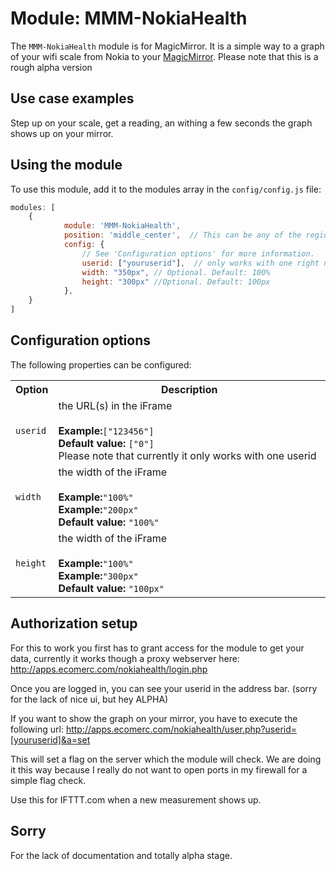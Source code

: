# Module: MMM-NokiaHealth
The `MMM-NokiaHealth` module is for MagicMirror. It is a simple way to a graph of your wifi scale from Nokia to your [MagicMirror](https://github.com/MichMich/MagicMirror).  Please note that this is a rough alpha version

## Use case examples

Step up on your scale, get a reading, an withing a few seconds the graph shows up on your mirror.

## Using the module

To use this module, add it to the modules array in the `config/config.js` file:
````javascript
modules: [
	{
			module: 'MMM-NokiaHealth',
			position: 'middle_center',	// This can be any of the regions.
			config: {
				// See 'Configuration options' for more information.				
				userid: ["youruserid"],  // only works with one right now
				width: "350px", // Optional. Default: 100%
				height: "300px" //Optional. Default: 100px 
			},
	}
]
````

## Configuration options

The following properties can be configured:


<table width="100%">
		<tr>
			<th>Option</th>
			<th width="100%">Description</th>
		</tr>
		<tr>
			<td><code>userid</code></td>
			<td>the URL(s) in the iFrame<br>
				<br><b>Example:</b><code>["123456"]</code>
				<br><b>Default value:</b> <code>["0"]</code>
				<br>Please note that currently it only works with one userid
			</td>
		</tr>		
		<tr>
			<td><code>width</code></td>
			<td>the width of the iFrame<br>
				<br><b>Example:</b><code>"100%"</code>
				<br><b>Example:</b><code>"200px"</code>
				<br><b>Default value:</b> <code>"100%"</code>
			</td>
		</tr>
		<tr>
			<td><code>height</code></td>
			<td>the width of the iFrame<br>
				<br><b>Example:</b><code>"100%"</code>
				<br><b>Example:</b><code>"300px"</code>
				<br><b>Default value:</b> <code>"100px"</code>
			</td>
		</tr>
</table>


## Authorization setup

For this to work you first has to grant access for the module to get your data, currently it works though a proxy webserver here:
http://apps.ecomerc.com/nokiahealth/login.php

Once you are logged in, you can see your userid in the address bar. (sorry for the lack of nice ui, but hey ALPHA)

If you want to show the graph on your mirror, you have to execute the following url:
http://apps.ecomerc.com/nokiahealth/user.php?userid=[youruserid]&a=set

This will set a flag on the server which the module will check. We are doing it this way because I really do not want to open ports in my firewall for a simple flag check.

Use this for IFTTT.com when a new measurement shows up.

## Sorry

For the lack of documentation and totally alpha stage.
